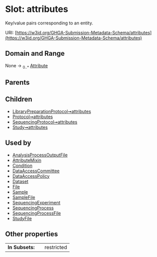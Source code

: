 
# Slot: attributes


Key/value pairs corresponding to an entity.

URI: [https://w3id.org/GHGA-Submission-Metadata-Schema/attributes](https://w3id.org/GHGA-Submission-Metadata-Schema/attributes)


## Domain and Range

None &#8594;  <sub>0..\*</sub> [Attribute](Attribute.md)

## Parents


## Children

 *  [LibraryPreparationProtocol➞attributes](LibraryPreparationProtocol_attributes.md)
 *  [Protocol➞attributes](Protocol_attributes.md)
 *  [SequencingProtocol➞attributes](SequencingProtocol_attributes.md)
 *  [Study➞attributes](Study_attributes.md)

## Used by

 * [AnalysisProcessOutputFile](AnalysisProcessOutputFile.md)
 * [AttributeMixin](AttributeMixin.md)
 * [Condition](Condition.md)
 * [DataAccessCommittee](DataAccessCommittee.md)
 * [DataAccessPolicy](DataAccessPolicy.md)
 * [Dataset](Dataset.md)
 * [File](File.md)
 * [Sample](Sample.md)
 * [SampleFile](SampleFile.md)
 * [SequencingExperiment](SequencingExperiment.md)
 * [SequencingProcess](SequencingProcess.md)
 * [SequencingProcessFile](SequencingProcessFile.md)
 * [StudyFile](StudyFile.md)

## Other properties

|  |  |  |
| --- | --- | --- |
| **In Subsets:** | | restricted |

